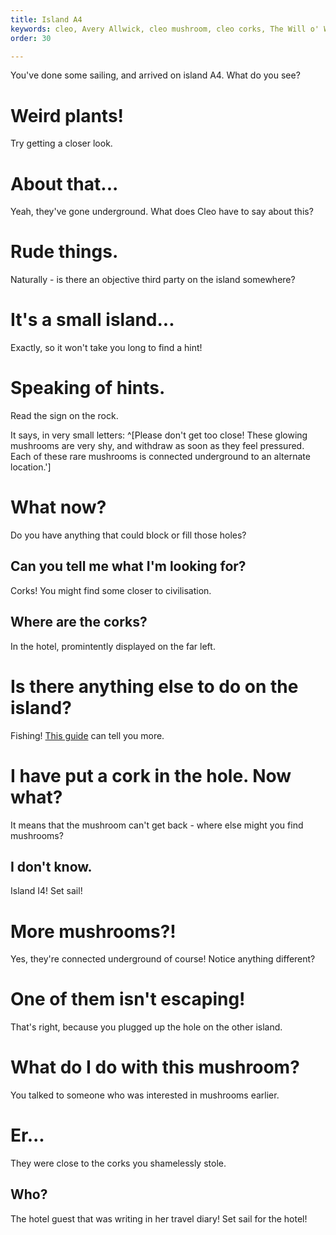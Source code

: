 ```yaml
---
title: Island A4
keywords: cleo, Avery Allwick, cleo mushroom, cleo corks, The Will o' Wisp of the Sunken Gallery
order: 30

---
```


You've done some sailing, and arrived on island A4. What do you see?

# Weird plants!
Try getting a closer look.

# About that...
Yeah, they've gone underground. What does Cleo have to say about this?

# Rude things.
Naturally - is there an objective third party on the island somewhere?

# It's a small island...
Exactly, so it won't take you long to find a hint!

# Speaking of hints.
Read the sign on the rock.

It says, in very small letters: ^[Please don't get too close! These glowing mushrooms are very shy, and withdraw as soon as they feel pressured. Each of these rare mushrooms is connected underground to an alternate location.']

# What now?
Do you have anything that could block or fill those holes?

## Can you tell me what I'm looking for?
Corks! You might find some closer to civilisation.

## Where are the corks?
In the hotel, promintently displayed on the far left.

# Is there anything else to do on the island?
Fishing! [This guide](/Chapter-2/fishing.md) can tell you more.

# I have put a cork in the hole. Now what?
It means that the mushroom can't get back - where else might you find mushrooms?

## I don't know.
Island I4! Set sail!

# More mushrooms?!
Yes, they're connected underground of course! Notice anything different?

# One of them isn't escaping!
That's right, because you plugged up the hole on the other island.

# What do I do with this mushroom?
You talked to someone who was interested in mushrooms earlier.

# Er...
They were close to the corks you shamelessly stole.

## Who?
The hotel guest that was writing in her travel diary! Set sail for the hotel!